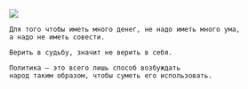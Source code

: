 <!--2020-01-22 22:24:32-->
<img src="/posts/Подборка цитат и афоризмов/im/tall.jpg">

    Для того чтобы иметь много денег, не надо иметь много ума,
    а надо не иметь совести.

>

    Верить в судьбу, значит не верить в себя.

>

    Политика — это всего лишь способ возбуждать 
    народ таким образом, чтобы суметь его использовать.